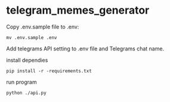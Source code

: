 # telegram_memes_generator
Copy .env.sample file to .env:
```
mv .env.sample .env
```

Add telegrams API setting to .env file and Telegrams chat name.

install dependies

```
pip install -r -requirements.txt
```

run program

```
python ./api.py
```
